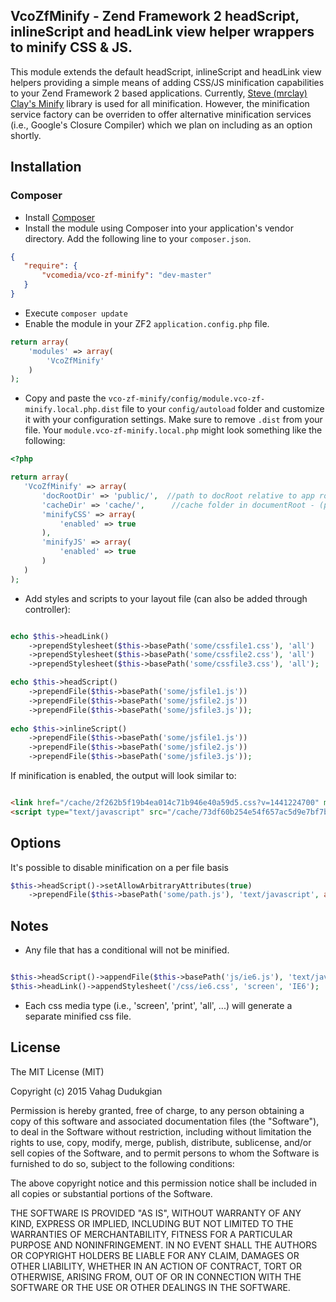 ## VcoZfMinify - Zend Framework 2 headScript, inlineScript and headLink view helper wrappers to minify CSS & JS.
This module extends the default headScript, inlineScript and headLink view helpers providing a simple means of adding CSS/JS minification capabilities to your Zend Framework 2 based applications.  Currently, [Steve (mrclay) Clay's Minify](https://github.com/mrclay/minify) library is used for all minification.  However, the minification service factory can be overriden to offer alternative minification services (i.e., Google's Closure Compiler) which we plan on including as an option shortly.

## Installation
### Composer
 * Install [Composer](http://getcomposer.org/doc/00-intro.md)
 * Install the module using Composer into your application's vendor directory. Add the following line to your `composer.json`.

 ```json
 {
    "require": {
        "vcomedia/vco-zf-minify": "dev-master"
    }
 }
```
 * Execute ```composer update```
 * Enable the module in your ZF2 `application.config.php` file.

 ```php
 return array(
     'modules' => array(
         'VcoZfMinify'
     )
 );
 ```
 * Copy and paste the `vco-zf-minify/config/module.vco-zf-minify.local.php.dist` file to your `config/autoload` folder and customize it with your configuration settings. Make sure to remove `.dist` from your file. Your `module.vco-zf-minify.local.php` might look something like the following:

  ```php
 <?php

 return array(
     'VcoZfMinify' => array(
         'docRootDir' => 'public/',  //path to docRoot relative to app root - (preceeding and trailing slashes ignored)
         'cacheDir' => 'cache/',      //cache folder in documentRoot - (preceeding and trailing slashes ignored)
         'minifyCSS' => array(
             'enabled' => true
         ),
         'minifyJS' => array(
             'enabled' => true
         )
     )
 );
  ```

 * Add styles and scripts to your layout file (can also be added through controller):

```php

echo $this->headLink()
    ->prependStylesheet($this->basePath('some/cssfile1.css'), 'all')
    ->prependStylesheet($this->basePath('some/cssfile2.css'), 'all')
    ->prependStylesheet($this->basePath('some/cssfile3.css'), 'all');

echo $this->headScript()
    ->prependFile($this->basePath('some/jsfile1.js'))
    ->prependFile($this->basePath('some/jsfile2.js'))
    ->prependFile($this->basePath('some/jsfile3.js'));
    
echo $this->inlineScript()
    ->prependFile($this->basePath('some/jsfile1.js'))
    ->prependFile($this->basePath('some/jsfile2.js'))
    ->prependFile($this->basePath('some/jsfile3.js'));
```

If minification is enabled, the output will look similar to:

```html

<link href="/cache/2f262b5f19b4ea014c71b946e40a59d5.css?v=1441224700" media="all" rel="stylesheet" type="text/css">
<script type="text/javascript" src="/cache/73df60b254e54f657ac5d9e7bf7bed4d.js?v=1440633356"></script>  

```

## Options
It's possible to disable minification on a per file basis
```php
$this->headScript()->setAllowArbitraryAttributes(true)
    ->prependFile($this->basePath('some/path.js'), 'text/javascript', array('minify' => false));
```
## Notes
 * Any file that has a conditional will not be minified.

 ```php

 $this->headScript()->appendFile($this->basePath('js/ie6.js'), 'text/javascript', array('conditional' => 'IE6',));
 $this->headLink()->appendStylesheet('/css/ie6.css', 'screen', 'IE6');
 ```
 * Each css media type (i.e., 'screen', 'print', 'all', ...) will generate a separate minified css file.

## License
The MIT License (MIT)

Copyright (c) 2015 Vahag Dudukgian

Permission is hereby granted, free of charge, to any person obtaining a copy of
this software and associated documentation files (the "Software"), to deal in
the Software without restriction, including without limitation the rights to
use, copy, modify, merge, publish, distribute, sublicense, and/or sell copies of
the Software, and to permit persons to whom the Software is furnished to do so,
subject to the following conditions:

The above copyright notice and this permission notice shall be included in all
copies or substantial portions of the Software.

THE SOFTWARE IS PROVIDED "AS IS", WITHOUT WARRANTY OF ANY KIND, EXPRESS OR
IMPLIED, INCLUDING BUT NOT LIMITED TO THE WARRANTIES OF MERCHANTABILITY, FITNESS
FOR A PARTICULAR PURPOSE AND NONINFRINGEMENT. IN NO EVENT SHALL THE AUTHORS OR
COPYRIGHT HOLDERS BE LIABLE FOR ANY CLAIM, DAMAGES OR OTHER LIABILITY, WHETHER
IN AN ACTION OF CONTRACT, TORT OR OTHERWISE, ARISING FROM, OUT OF OR IN
CONNECTION WITH THE SOFTWARE OR THE USE OR OTHER DEALINGS IN THE SOFTWARE.
